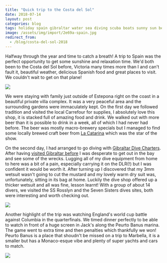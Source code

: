 ```yaml
---
title: "Quick trip to the Costa del Sol"
date: 2018-07-14
layout: post
categories: blog
tags: holiday spain gibraltar water sea diving scuba boats sunny sun beer travel personal
image: /assets/img/import/2e69a-spain.jpg
redirect_from:
  - /blog/costa-del-sol-2018
---
```


Halfway through the year and time to catch a breath! A trip to Spain was the perfect opportunity to get some sunshine and relaxation time. We'd both been to the Costa del Sol before, Victoria many times more than I and can't fault it, beautiful weather, delicious Spanish food and great places to visit. We couldn't wait to get on that plane!

![][photo-2]

We were staying with family just outside of Estepona right on the coast in a beautiful private villa complex. It was a very peaceful area and the surrounding gardens were immaculately kept. On the first day we followed tradition and visited the local Carrefour for supplies, I absolutely love this shop, it is stacked full of amazing food and drink. We walked out with more beer than it is possible to drink in a week, all of which I had never had before. The beer was mostly macro-brewery specials but I managed to find some locally brewed craft beer from [La Catarina](http://www.lacatarina.beer/) which was the star of the show.

On the second day, I had arranged to go diving with [Gibraltar Dive Charters](https://www.divegib.gi/). After having [visited Gibraltar before](https://www.andrews.io/blog/post_id-5) I was desperate to get out in the bay and see some of the wrecks. Lugging all of my dive equipment from home to here was a bit of a pain, especially carrying it on the DLR(!) but I was confident it would be worth it. After turning up I discovered that my 3mm wetsuit wasn't going to cut the mustard and my lovely warm dry suit was, unfortunately, sitting in its bag at home. Luckily the dive shop offered up a thicker wetsuit and all was fine, lesson learnt! With a group of about 14 divers, we visited the SS Rosslyn and the Seven Sisters dives sites, both were interesting and worth checking out.

![][photo-3]

Another highlight of the trip was watching England's world cup battle against Columbia in the quarterfinals. We timed dinner perfectly to be able to watch in front of a huge screen in Jack's along the Peurto Banus marina. The game went to extra time and then penalties which thankfully we won! Peurto Banus is a place that shoudn't be missed on a trip to Marbella, it is a smaller but has a Monaco-esque vibe and plenty of super yachts and cars to match.

![][photo-4]

[photo-1]: /assets/img/import/2e69a-spain.jpg
[photo-2]: /assets/img/import/92c51-beer.jpg
[photo-3]: /assets/img/import/2ff6c-gibraltar.jpg
[photo-4]: /assets/img/import/49eff-puerto_banus.jpg
